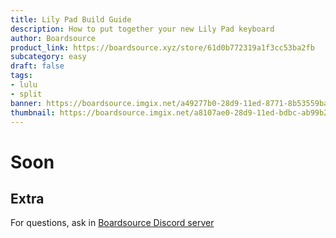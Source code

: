 ```yaml
---
title: Lily Pad Build Guide
description: How to put together your new Lily Pad keyboard
author: Boardsource
product_link: https://boardsource.xyz/store/61d0b772319a1f3cc53ba2fb
subcategory: easy
draft: false
tags: 
- lulu
- split
banner: https://boardsource.imgix.net/a49277b0-28d9-11ed-8771-8b53559ba1bf.jpg
thumbnail: https://boardsource.imgix.net/a8107ae0-28d9-11ed-bdbc-ab99b282b508.jpg?auto=format&ixlib=react-9.2.0&q=80&w=200&dpr=1
---
```

# Soon
## Extra
For questions, ask in [Boardsource Discord
server](https://discord.gg/5qpqbgaTYz)
